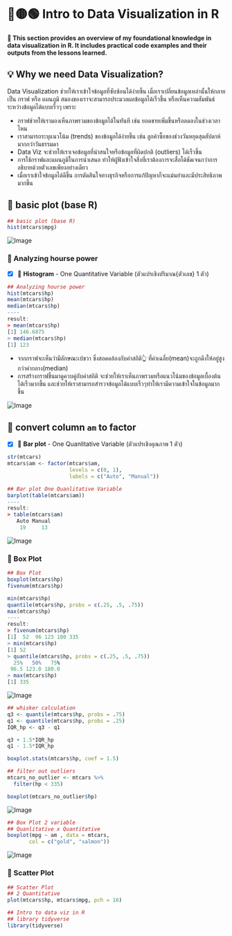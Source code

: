 # 🔴🟡🟢 Intro to Data Visualization in R 
**📝 This section provides an overview of my foundational knowledge in data visualization in R. It includes practical code examples and their outputs from the lessons learned.**
## 💡 Why we need Data Visualization?
Data Visualization ช่วยให้เราเข้าใจข้อมูลที่ซับซ้อนได้ง่ายขึ้น เมื่อเราเปลี่ยนข้อมูลเหล่านั้นให้กลายเป็น กราฟ หรือ แผนภูมิ สมองของเราจะสามารถประมวลผลข้อมูลได้เร็วขึ้น หรือเห็นความสัมพันธ์ระหว่างข้อมูลได้แบบเร็วๆ เพราะ
- กราฟช่วยให้เรามองเห็นภาพรวมของข้อมูลได้ในทันที เช่น ยอดขายเพิ่มขึ้นหรือลดลงในช่วงเวลาไหน
- เราสามารถระบุแนวโน้ม (trends) ของข้อมูลได้ง่ายขึ้น เช่น ลูกค้าซื้อของช่วงวันหยุดสุดสัปดาห์มากกว่าวันธรรมดา
- Data Viz จะช่วยให้เราเจอข้อมูลที่น่าสนใจหรือข้อมูลที่ผิดปกติ (outliers) ได้เร็วขึ้น
- การใช้กราฟและแผนภูมิในการนำเสนอ ทำให้ผู้ฟังเข้าใจสิ่งที่เราต้องการจะสื่อได้ชัดเจนกว่าการอธิบายด้วยตัวเลขเพียงอย่างเดียว
- เมื่อเราเข้าใจข้อมูลได้ดีขึ้น การตัดสินใจทางธุรกิจหรือการแก้ปัญหาก็จะแม่นยำและมีประสิทธิภาพมากขึ้น
## 🔐 basic plot (base R)
```r
## basic plot (base R)
hist(mtcars$mpg)
```
![Image](https://github.com/user-attachments/assets/22303218-1b4b-45be-8cc1-bac18d0e04e3)

### 📩 Analyzing hourse power
- [x] 🌻 **Histogram** - One Quantitative Variable (ตัวแปรเชิงปริมาณ{ตัวเลข} 1 ตัว)
```r
## Analyzing hourse power
hist(mtcars$hp)
mean(mtcars$hp)
median(mtcars$hp)
----
result:
> mean(mtcars$hp)
[1] 146.6875
> median(mtcars$hp)
[1] 123
```
- จากกราฟจะเห็นว่ามีลักษณะเบ้ขวา ซึ่งสอดคล้องกับค่าสถิติ👆 ที่ค่าเฉลี่ย(mean)จะถูกดึงให้อยู่สูงกว่าค่ากลาง(median)
- การสร้างกราฟขึ้นมาดูควบคู่กับค่าสถิติ จะช่วยให้เราเห็นภาพรวมหรือแนวโน้มของข้อมูลเบื้องต้นได้เร็วมากขึ้น และช่วยให้เราสามารถสำรวจข้อมูลได้แบบเร็วๆทำให้เรามีความเข้าใจในข้อมูลมากขึ้น 
  
![Image](https://github.com/user-attachments/assets/ce0c911c-09a3-4bd4-9a1f-7dbe62b477ae)

## 📩 convert column `am` to factor
- [x] 🌻 **Bar plot** - One Quanlitative Variable (ตัวแปรเชิงคุณภาพ 1 ตัว)
```r
str(mtcars)
mtcars$am <- factor(mtcars$am, 
                    levels = c(0, 1),
                    labels = c("Auto", "Manual"))

## Bar plot One Quanlitative Variable
barplot(table(mtcars$am))
----
result:
> table(mtcars$am)
   Auto Manual 
    19     13 
```
![Image](https://github.com/user-attachments/assets/2a254804-89e8-4991-a336-a05b27a50727)

### 📩 Box Plot
```r
## Box Plot
boxplot(mtcars$hp)
fivenum(mtcars$hp)

min(mtcars$hp)
quantile(mtcars$hp, probs = c(.25, .5, .75))
max(mtcars$hp)
----
result:
> fivenum(mtcars$hp)
[1]  52  96 123 180 335
> min(mtcars$hp)
[1] 52
> quantile(mtcars$hp, probs = c(.25, .5, .75))
  25%   50%   75% 
 96.5 123.0 180.0 
> max(mtcars$hp)
[1] 335
```
![Image](https://github.com/user-attachments/assets/ce9d83fd-30dd-45ad-91bb-e4c3e1628095)

```r
## whisker calculation
q3 <- quantile(mtcars$hp, probs = .75)
q1 <- quantile(mtcars$hp, probs = .25)
IQR_hp <- q3 - q1

q3 + 1.5*IQR_hp
q1 - 1.5*IQR_hp

boxplot.stats(mtcars$hp, coef = 1.5)

## filter out outliers
mtcars_no_outlier <- mtcars %>% 
  filter(hp < 335)

boxplot(mtcars_no_outlier$hp)
```
![Image](https://github.com/user-attachments/assets/ce160cab-fe44-4642-a9f9-22f9cb322e46)

```r
## Box Plot 2 variable
## Quanlitative x Quantitative
boxplot(mpg ~ am , data = mtcars, 
       col = c("gold", "salmon"))
```
![Image](https://github.com/user-attachments/assets/6679b971-0d58-4584-864f-3c01edff4950)
### 📩 Scatter Plot

```r
## Scatter Plot
## 2 Quantitative
plot(mtcars$hp, mtcars$mpg, pch = 16)
```


```r
## Intro to data viz in R
## library tidyverse
library(tidyverse)
```







